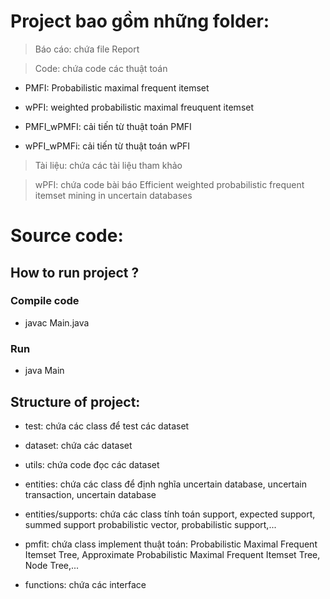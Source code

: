 
# Project bao gồm những folder:

> Báo cáo: chứa file Report

> Code: chứa code các thuật toán 

- PMFI: Probabilistic maximal frequent itemset

- wPFI: weighted probabilistic maximal freuquent itemset

- PMFI_wPMFI: cải tiến từ thuật toán PMFI

- wPFI_wPMFi: cải tiến từ thuật toán wPFI

> Tài liệu: chứa các tài liệu tham khảo

> wPFI: chứa code bài báo Efficient weighted probabilistic frequent itemset mining in uncertain databases 

# Source code:

## How to run project ?

### Compile code
- javac Main.java 

### Run
- java Main

## Structure of project:

-  test: chứa các class để test các dataset

-  dataset: chứa các dataset

-  utils: chứa code đọc các dataset

-  entities: chứa các class để định nghĩa uncertain database, uncertain transaction, uncertain database

-  entities/supports: chứa các class tính toán support, expected support, summed support probabilistic vector, probabilistic support,...

-  pmfit: chứa class implement thuật toán: Probabilistic Maximal Frequent Itemset Tree, Approximate Probabilistic Maximal Frequent Itemset Tree, Node Tree,...

-  functions: chứa các interface
